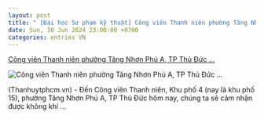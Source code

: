 ```yaml
---
layout: post
title: " [Đại học Sư phạm kỹ thuật] Công viên Thanh niên phường Tăng Nhơn Phú A, TP Thủ Đức ..."
date: Sun, 30 Jun 2024 23:00:00 +0700
categories: entries VN
---
```

[Công viên Thanh niên phường Tăng Nhơn Phú A, TP Thủ Đức ...](https://www.hcmcpv.org.vn/tin-tuc/cong-vien-thanh-nien-phuong-tang-nhon-phu-a-tp-thu-duc-diem-sinh-hoat-gan-ket-cong-dong-1491924409)

![Công viên Thanh niên phường Tăng Nhơn Phú A, TP Thủ Đức ...](https://images.hcmcpv.org.vn/res/news/2024/06/30-06-2024-cong-vien-thanh-nien-phuong-tang-nhon-phu-a-tp-thu-duc-diem-sinh-hoat-gan-ket-cong-dong-2715069A.jpg)

(Thanhuytphcm.vn) - Đến Công viên Thanh niên, Khu phố 4 (nay là khu phố 15), phường Tăng Nhơn Phú A, TP Thủ Ðức hôm nay, chúng ta sẽ cảm nhận được không khí ...

